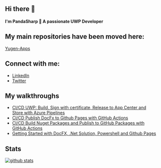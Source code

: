 ## Hi there 👋
#### I'm PandaSharp 🐼 A passionate UWP Developer

## My main repositories have been moved here:
[Yugen-Apps](https://github.com/orgs/Yugen-Apps/)

## Connect with me:
- [LinkedIn](https://www.linkedin.com/in/emilianomagliocca/)
- [Twitter](https://twitter.com/PandaSharp_)

## My walkthroughs
- [CI/CD UWP: Build, Sign with certificate, Release to App Center and Store with Azure Pipelines](https://panda-sharp.github.io/Yugen.Toolkit.Docs/articles/walkthroughs/uwp-azure-pipeline.html)
- [CI/CD Publish DocFx to Github Pages with GitHub Actions](https://panda-sharp.github.io/Yugen.Toolkit.Docs/articles/walkthroughs/docfx-github-actions.html)
- [CI/CD Build Nuget Packages and Publish to GitHub Packages with GitHub Actions](https://panda-sharp.github.io/Yugen.Toolkit.Docs/articles/walkthroughs/nuget-github-actions.html)
- [Getting Started with DocFX, .Net Solution, Powershell and Github Pages](https://panda-sharp.github.io/Yugen.Toolkit.Docs/articles/walkthroughs/docfx.html)

## Stats

[![github stats](https://github-readme-stats.vercel.app/api?username=Panda-Sharp)](https://github.com/Panda-Sharp)

<!--
[![github stats](https://github-readme-stats.vercel.app/api/top-langs?username=Panda-Sharp)](https://github.com/Panda-Sharp)
-->

